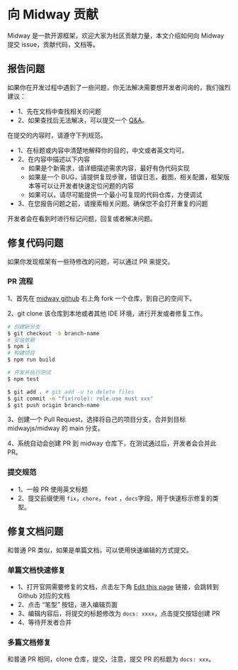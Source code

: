 # 向 Midway 贡献

Midway 是一款开源框架，欢迎大家为社区贡献力量，本文介绍如何向 Midway 提交 issue，贡献代码，文档等。



## 报告问题

如果你在开发过程中遇到了一些问题，你无法解决需要想开发者问询的，我们强烈建议：

- 1、先在文档中查找相关的问题
- 2、如果查找后无法解决，可以提交一个 [Q&A](https://github.com/midwayjs/midway/discussions/new/choose)。



在提交的内容时，请遵守下列规范。

- 1、在标题或内容中清楚地解释你的目的，中文或者英文均可。
- 2、在内容中描述以下内容
  - 如果是个新需求，请详细描述需求内容，最好有伪代码实现
  - 如果是一个 BUG，请提供复现步骤，错误日志，截图，相关配置，框架版本等可以让开发者快速定位问题的内容
  - 如果可以，请尽可能提供一个最小可复现的代码仓库，方便调试
- 3、在您报告问题之前，请搜索相关问题。确保您不会打开重复的问题



开发者会在看到时进行标记问题，回复或者解决问题。



## 修复代码问题

如果你发现框架有一些待修改的问题，可以通过 PR 来提交。



### PR 流程

1、首先在 [midway github](https://github.com/midwayjs/midway) 右上角 fork 一个仓库，到自己的空间下。

2、git clone 该仓库到本地或者其他 IDE 环境，进行开发或者修复工作。

```bash
# 创建新分支
$ git checkout -b branch-name
# 安装依赖
$ npm i
# 构建项目
$ npm run build

# 开发并执行测试
$ npm test

$ git add . # git add -u to delete files
$ git commit -m "fix(role): role.use must xxx"
$ git push origin branch-name
```

3、创建一个 Pull Request，选择将自己的项目分支，合并到目标 midwayjs/midway 的 main 分支。

4、系统自动会创建 PR 到 midway 仓库下，在测试通过后，开发者会合并此 PR。



### 提交规范

- 1、一般 PR 使用英文标题
- 2、提交前缀使用 `fix`，`chore`，`feat` ，`docs`字段，用于快速标示修复的类型。 



## 修复文档问题

和普通 PR 类似，如果是单篇文档，可以使用快速编辑的方式提交。



### 单篇文档快速修复

- 1、打开官网需要修复的文档，点击左下角 [Edit this page](#) 链接，会跳转到 Github 对应的文档
- 2、点击 “笔型” 按钮，进入编辑页面
- 3、编辑内容后，将提交的标题修改为 `docs: xxxx`，点击提交按钮创建 PR
- 4、等待开发者合并



### 多篇文档修复

和普通 PR 相同，clone 仓库，提交，注意，提交 PR 的标题为 `docs: xxx`。
